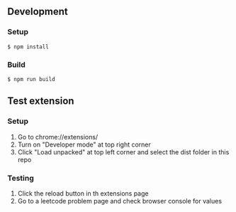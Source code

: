 ## Development 
### Setup
```console
$ npm install
``` 
### Build
```console
$ npm run build
``` 

## Test extension
### Setup
1. Go to chrome://extensions/
2. Turn on "Developer mode" at top right corner
3. Click "Load unpacked" at top left corner and select the dist folder in this repo
### Testing
1. Click the reload button in th extensions page  
2. Go to a leetcode problem page and check browser console for values

